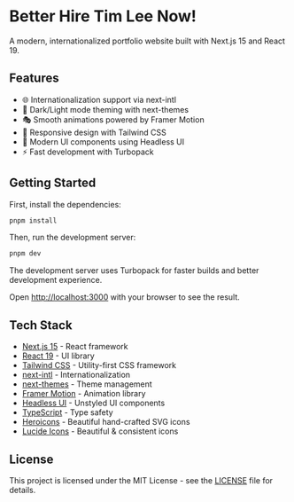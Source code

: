 # Better Hire Tim Lee Now!

A modern, internationalized portfolio website built with Next.js 15 and React 19.

## Features

- 🌐 Internationalization support via next-intl
- 🎨 Dark/Light mode theming with next-themes
- 🎭 Smooth animations powered by Framer Motion
- 📱 Responsive design with Tailwind CSS
- 🧩 Modern UI components using Headless UI
- ⚡ Fast development with Turbopack

## Getting Started

First, install the dependencies:

```bash
pnpm install
```

Then, run the development server:

```bash
pnpm dev
```

The development server uses Turbopack for faster builds and better development experience.

Open [http://localhost:3000](http://localhost:3000) with your browser to see the result.

## Tech Stack

- [Next.js 15](https://nextjs.org/) - React framework
- [React 19](https://react.dev/) - UI library
- [Tailwind CSS](https://tailwindcss.com/) - Utility-first CSS framework
- [next-intl](https://next-intl-docs.vercel.app/) - Internationalization
- [next-themes](https://github.com/pacocoursey/next-themes) - Theme management
- [Framer Motion](https://www.framer.com/motion/) - Animation library
- [Headless UI](https://headlessui.com/) - Unstyled UI components
- [TypeScript](https://www.typescriptlang.org/) - Type safety
- [Heroicons](https://heroicons.com/) - Beautiful hand-crafted SVG icons
- [Lucide Icons](https://lucide.dev/) - Beautiful & consistent icons

## License

This project is licensed under the MIT License - see the [LICENSE](LICENSE) file for details.
